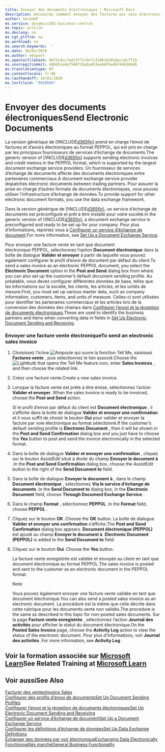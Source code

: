 ```yaml
---
title: Envoyer des documents électroniques | Microsoft Docs
description: Découvrez comment envoyer des factures par voie électronique.
author: SorenGP
ms.service: dynamics365-business-central
ms.topic: article
ms.devlang: na
ms.tgt_pltfrm: na
ms.workload: na
ms.search.keywords: ''
ms.date: 10/01/2020
ms.author: edupont
ms.openlocfilehash: 8875cdcc7ad13f72c9cf131061b301dac1dcff2b
ms.sourcegitcommit: ddbb5cede750df1baba4b3eab8fbed6744b5b9d6
ms.translationtype: HT
ms.contentlocale: fr-BE
ms.lasthandoff: 10/01/2020
ms.locfileid: "3910593"
---
```

# <a name="send-electronic-documents"></a><span data-ttu-id="2bbff-103">Envoyer des documents électroniques</span><span class="sxs-lookup"><span data-stu-id="2bbff-103">Send Electronic Documents</span></span>
<span data-ttu-id="2bbff-104">La version générique de [!INCLUDE[d365fin](includes/d365fin_md.md)] prend en charge l’envoi de factures et d’avoirs électroniques au format PEPPOL, qui est pris en charge par les principaux fournisseurs de services d’échange de documents.</span><span class="sxs-lookup"><span data-stu-id="2bbff-104">The generic version of [!INCLUDE[d365fin](includes/d365fin_md.md)] supports sending electronic invoices and credit memos in the PEPPOL format, which is supported by the largest document exchange service providers.</span></span> <span data-ttu-id="2bbff-105">Un fournisseur de services d’échange de documents affecte des documents électroniques entre partenaires commerciaux.</span><span class="sxs-lookup"><span data-stu-id="2bbff-105">A document exchange service provider dispatches electronic documents between trading partners.</span></span> <span data-ttu-id="2bbff-106">Pour assurer la prise en charge d’autres formats de documents électroniques, vous pouvez utiliser l’infrastructure d’échange de données.</span><span class="sxs-lookup"><span data-stu-id="2bbff-106">To provide support for other electronic document formats, you use the data exchange framework.</span></span>  

 <span data-ttu-id="2bbff-107">Dans la version générique de [!INCLUDE[d365fin](includes/d365fin_md.md)], un service d’échange de documents est préconfiguré et prêt à être installé pour votre société.</span><span class="sxs-lookup"><span data-stu-id="2bbff-107">In the generic version of [!INCLUDE[d365fin](includes/d365fin_md.md)], a document exchange service is preconfigured and ready to be set up for your company.</span></span> <span data-ttu-id="2bbff-108">Pour plus d’informations, reportez vous à [Configurer un service d’échange de document](across-how-to-set-up-a-document-exchange-service.md).</span><span class="sxs-lookup"><span data-stu-id="2bbff-108">For more information, see [Set Up a Document Exchange Service](across-how-to-set-up-a-document-exchange-service.md).</span></span>  

 <span data-ttu-id="2bbff-109">Pour envoyer une facture vente en tant que document électronique PEPPOL, sélectionnez l’option **Document électronique** dans la boîte de dialogue **Valider et envoyer** à partir de laquelle vous pouvez également configurer le profil d’envoi de document par défaut du client.</span><span class="sxs-lookup"><span data-stu-id="2bbff-109">To send a sales invoice as an electronic PEPPOL document, you select the **Electronic Document** option in the **Post and Send** dialog box from where you can also set up the customer’s default document sending profile.</span></span> <span data-ttu-id="2bbff-110">Au préalable, vous devez configurer différentes données de base, telles que les informations sur la société, les clients, les articles, et les unités de mesure.</span><span class="sxs-lookup"><span data-stu-id="2bbff-110">First, you must set up various master data, such as company information, customers, items, and units of measure.</span></span> <span data-ttu-id="2bbff-111">Celles-ci sont utilisées pour identifier les partenaires commerciaux et les articles lors de la conversion des données des champs dans [Configurer l’envoi et la réception de documents électroniques](across-how-to-set-up-electronic-document-sending-and-receiving.md).</span><span class="sxs-lookup"><span data-stu-id="2bbff-111">These are used to identify the business partners and items when converting data in fields in [Set Up Electronic Document Sending and Receiving](across-how-to-set-up-electronic-document-sending-and-receiving.md).</span></span>  

### <a name="to-send-an-electronic-sales-invoice"></a><span data-ttu-id="2bbff-112">Envoyer une facture vente électronique</span><span class="sxs-lookup"><span data-stu-id="2bbff-112">To send an electronic sales invoice</span></span>  

1.  <span data-ttu-id="2bbff-113">Choisissez l’icône ![Ampoule qui ouvre la fonction Tell Me](media/ui-search/search_small.png "Dites-moi ce que vous voulez faire"), saisissez **Factures vente** , puis sélectionnez le lien associé.</span><span class="sxs-lookup"><span data-stu-id="2bbff-113">Choose the ![Lightbulb that opens the Tell Me feature](media/ui-search/search_small.png "Tell me what you want to do") icon, enter **Sales Invoices** , and then choose the related link.</span></span>  

2.  <span data-ttu-id="2bbff-114">Créez une facture vente.</span><span class="sxs-lookup"><span data-stu-id="2bbff-114">Create a new sales invoice.</span></span>  

3.  <span data-ttu-id="2bbff-115">Lorsque la facture vente est prête à être émise, sélectionnez l’action **Valider et envoyer** .</span><span class="sxs-lookup"><span data-stu-id="2bbff-115">When the sales invoice is ready to be invoiced, choose the **Post and Send** action.</span></span>  

     <span data-ttu-id="2bbff-116">Si le profil d’envoi par défaut du client est **Document électronique** , il s’affiche dans la boîte de dialogue **Valider et envoyer une confirmation** et il vous suffit de choisir le bouton **Oui** pour valider et envoyer la facture par voie électronique au format sélectionné.</span><span class="sxs-lookup"><span data-stu-id="2bbff-116">If the customer’s default sending profile is **Electronic Document** , then it will be shown in the **Post and Send Confirmation** dialog box and you just have to choose the **Yes** button to post and send the invoice electronically in the selected format.</span></span>  

4.  <span data-ttu-id="2bbff-117">Dans la boîte de dialogue **Valider et envoyer une confirmation** , cliquez sur le bouton AssistEdit situé à droite du champ **Envoyer le document à** .</span><span class="sxs-lookup"><span data-stu-id="2bbff-117">In the **Post and Send Confirmation** dialog box, choose the AssistEdit button to the right of the **Send Document to** field.</span></span>  

5.  <span data-ttu-id="2bbff-118">Dans la boîte de dialogue **Envoyer le document à** , dans le champ **Document électronique** , sélectionnez **Via le service d’échange de documents** .</span><span class="sxs-lookup"><span data-stu-id="2bbff-118">In the **Send Document to** dialog box, in the **Electronic Document** field, choose **Through Document Exchange Service** .</span></span>  

6.  <span data-ttu-id="2bbff-119">Dans le champ **Format** , sélectionnez **PEPPOL** .</span><span class="sxs-lookup"><span data-stu-id="2bbff-119">In the **Format** field, choose **PEPPOL** .</span></span>  

7.  <span data-ttu-id="2bbff-120">Cliquez sur le bouton **OK** .</span><span class="sxs-lookup"><span data-stu-id="2bbff-120">Choose the **OK** button.</span></span> <span data-ttu-id="2bbff-121">La boîte de dialogue **Valider et envoyer une confirmation** s’affiche.</span><span class="sxs-lookup"><span data-stu-id="2bbff-121">The **Post and Send Confirmation** dialog box appears.</span></span> <span data-ttu-id="2bbff-122">**Document électronique (PEPPOL)** est ajouté au champ **Envoyer le document à** .</span><span class="sxs-lookup"><span data-stu-id="2bbff-122">**Electronic Document (PEPPOL)** is added to the **Send Document to** field.</span></span>  

8.  <span data-ttu-id="2bbff-123">Cliquez sur le bouton **Oui** .</span><span class="sxs-lookup"><span data-stu-id="2bbff-123">Choose the **Yes** button.</span></span>  

     <span data-ttu-id="2bbff-124">La facture vente enregistrée est validée et envoyée au client en tant que document électronique au format PEPPOL.</span><span class="sxs-lookup"><span data-stu-id="2bbff-124">The sales invoice is posted and sent to the customer as an electronic document in the PEPPOL format.</span></span>  

    > [!NOTE]  
    >  <span data-ttu-id="2bbff-125">Vous pouvez également envoyer une facture vente validée en tant que document électronique.</span><span class="sxs-lookup"><span data-stu-id="2bbff-125">You can also send a posted sales invoice as an electronic document.</span></span> <span data-ttu-id="2bbff-126">La procédure est la même que celle décrite dans cette rubrique pour les documents vente non validés.</span><span class="sxs-lookup"><span data-stu-id="2bbff-126">The procedure is the same as described in this topic for non-posted sales documents.</span></span> <span data-ttu-id="2bbff-127">Sur la page **Facture vente enregistrée** , sélectionnez l’action **Journal des activités** pour afficher le statut du document électronique.</span><span class="sxs-lookup"><span data-stu-id="2bbff-127">On the **Posted Sales Invoice** page, choose the **Activity Log** action to view the status of the electronic document.</span></span> <span data-ttu-id="2bbff-128">Pour plus d’informations, voir **Journal des activités** .</span><span class="sxs-lookup"><span data-stu-id="2bbff-128">For more information, see **Activity Log** .</span></span>  

## <a name="see-related-training-at-microsoft-learn"></a><span data-ttu-id="2bbff-129">Voir la formation associée sur [Microsoft Learn](/learn/modules/electronic-documents-dynamics-365-business-central/index)</span><span class="sxs-lookup"><span data-stu-id="2bbff-129">See Related Training at [Microsoft Learn](/learn/modules/electronic-documents-dynamics-365-business-central/index)</span></span>

## <a name="see-also"></a><span data-ttu-id="2bbff-130">Voir aussi</span><span class="sxs-lookup"><span data-stu-id="2bbff-130">See Also</span></span>  
[<span data-ttu-id="2bbff-131">Facturer des ventes</span><span class="sxs-lookup"><span data-stu-id="2bbff-131">Invoice Sales</span></span>](sales-how-invoice-sales.md)  
[<span data-ttu-id="2bbff-132">Configurer des profils d’envoi de documents</span><span class="sxs-lookup"><span data-stu-id="2bbff-132">Set Up Document Sending Profiles</span></span>](sales-how-setup-document-send-profiles.md)  
[<span data-ttu-id="2bbff-133">Configurer l’envoi et la réception de documents électroniques</span><span class="sxs-lookup"><span data-stu-id="2bbff-133">Set Up Electronic Document Sending and Receiving</span></span>](across-how-to-set-up-electronic-document-sending-and-receiving.md)  
[<span data-ttu-id="2bbff-134">Configurer un service d’échange de document</span><span class="sxs-lookup"><span data-stu-id="2bbff-134">Set Up a Document Exchange Service</span></span>](across-how-to-set-up-a-document-exchange-service.md)  
[<span data-ttu-id="2bbff-135">Configurer les définitions d’échange de données</span><span class="sxs-lookup"><span data-stu-id="2bbff-135">Set Up Data Exchange Definitions</span></span>](across-how-to-set-up-data-exchange-definitions.md)  
[<span data-ttu-id="2bbff-136">Échanger des données par voir électronique</span><span class="sxs-lookup"><span data-stu-id="2bbff-136">Exchanging Data Electronically</span></span>](across-data-exchange.md)  
[<span data-ttu-id="2bbff-137">Fonctionnalités marché</span><span class="sxs-lookup"><span data-stu-id="2bbff-137">General Business Functionality</span></span>](ui-across-business-areas.md)  
